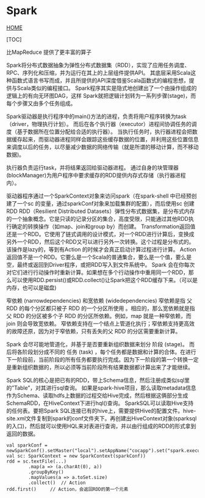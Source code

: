 # Spark
[HOME](http://spark.apache.org)

[TOC]

比MapReduce 提供了更丰富的算子

Spark将分布式数据抽象为弹性分布式数据集（RDD），实现了应用任务调度、RPC、序列化和压缩，并为运行在其上的上层组件提供API。
其底层采用Scala这种函数式语言书写而成，并且所提供的API深度借鉴Scala函数式的编程思想，提供与Scala类似的编程接口。
Spark程序其实是隐式地创建出了一个由操作组成的逻辑上的有向无环图DAG，这样 Spark就把逻辑计划转为一系列步骤(stage)，而每个步骤又由多个任务组成。

Spark驱动器是执行程序中的main()方法的进程，负责将用户程序转换为task（driver，物理执行计划）。
而后在各个执行器（executor）进程间协调任务的调度（基于数据所在位置分配给合适的执行器）。
当执行任务时，执行器进程会把数据缓存起来，而驱动器进程同样会跟踪这些缓存数据的位置，并利用这些位置信息来调度以后的任务，以尽量减少数据的网络传输（就是所谓的移动计算，而不移动数据)。

执行器负责运行task，并将结果返回给驱动器进程。
通过自身的块管理器(blockManager)为用户程序中要求缓存的RDD提供内存式存储（执行器进程内）。

驱动器程序通过一个SparkContext对象来访问spark（在spark-shell 中已经预创建了一个sc 的变量，通过sparkConf对象来加载集群的配置），而后使用sc 创建RDD
RDD（Resilient Distributed Datasets）弹性分布式数据集，是分布式内存的一个抽象概念。它是只读的记录分区的集合，高度受限，只能通过其他RDD执行确定的转换操作（如map、join和group by）而创建。
Transformation返回值还是一个RDD。它使用了链式调用的设计模式，对一个RDD进行计算后，变换成另外一个RDD，然后这个RDD又可以进行另外一次转换。这个过程是分布式的。该操作是lazy的，等到有Action 的时候才会真正启动计算过程进行计算。
Action返回值不是一个RDD。它要么是一个Scala的普通集合，要么是一个值，要么是空，最终或返回到Driver程序，或把RDD写入到文件系统中。
Spark 会在你每次对它们进行行动操作时重新计算。如果想在多个行动操作中重用同一个RDD，那么可以使用RDD.persist()或RDD.collect()让Spark把这个RDD缓存下来。（可以是内存，也可以是磁盘)

窄依赖 (narrowdependencies) 和宽依赖 (widedependencies) 
窄依赖是指 父 RDD 的每个分区都只被子 RDD 的一个分区所使用 。相应的，那么宽依赖就是指父 RDD 的分区被多个子 RDD 的分区所依赖。例如，map 就是一种窄依赖，而 join 则会导致宽依赖。
窄依赖支持在一个结点上管道化执行；窄依赖支持更高效的故障还原，因为对于窄依赖，只有丢失的父 RDD 的分区需要重新计算。


Spark 会尽可能地管道化，并基于是否要重新组织数据来划分 阶段 (stage)。
而后将各阶段划分成不同的 任务 (task) ，每个任务都是数据和计算的合体。在进行下一阶段前，当前阶段的所有任务都要执行完成。因为下一阶段的第一个转换一定是重新组织数据的，所以必须等当前阶段所有结果数据都计算出来了才能继续。

Spark SQL的核心是把已有的RDD，带上Schema信息，然后注册成类似sql里的”Table”，对其进行sql查询。
如果是spark-hive项目，那么读取metadata信息作为Schema、读取hdfs上数据的过程交给Hive完成，然后根据这俩部分生成SchemaRDD，在HiveContext下进行hql()查询。
SparkSQL可以读取Hive支持的任何表。要把Spark SQL连接已有的hive上，需要提供Hive的配置文件。hive-site.xml文件复制到spark的conf文件夹下。再创建出HiveContext对象(sparksql的入口)，然后就可以使用HQL来对表进行查询，并以由行组成的RDD的形式拿到返回的数据。


```
val sparkConf = newSparkConf().setMaster("local").setAppName("cocapp").set("spark.executor.memory","1g")
val sc: SparkContext = new SparkContext(sparkConf))
rdd = sc.textFile(...)
		.map(a => (a.charAt(0), a))
		.groupByKey()
		.mapValues(a => a.toSet.size)
		.collect()	// Action
rdd.first()		// Action，会返回RDD的第一个元素
```

